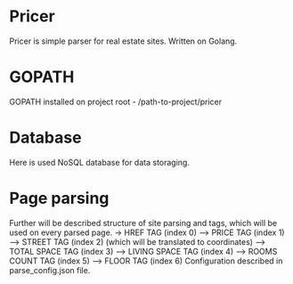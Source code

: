 # Pricer
Pricer is simple parser for real estate sites. Written on Golang.
# GOPATH
GOPATH installed on project root - /path-to-project/pricer
# Database
Here is used NoSQL database for data storaging.

# Page parsing
Further will be described structure of site parsing and tags, which will be used on every parsed page.
-> HREF TAG          (index 0)
--> PRICE TAG        (index 1)
--> STREET TAG       (index 2) (which will be translated to coordinates)
--> TOTAL SPACE TAG  (index 3)
--> LIVING SPACE TAG (index 4)
--> ROOMS COUNT TAG  (index 5)
--> FLOOR TAG        (index 6)
Configuration described in parse_config.json file.